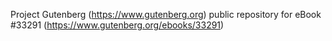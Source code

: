 Project Gutenberg (https://www.gutenberg.org) public repository for eBook #33291 (https://www.gutenberg.org/ebooks/33291)
